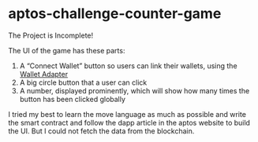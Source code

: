 # aptos-challenge-counter-game

The Project is Incomplete!

The UI of the game has these parts: 

1. A “Connect Wallet” button so users can link their wallets, using the [Wallet Adapter](https://aptos.dev/tutorials/build-e2e-dapp/add-wallet-support)
2. A big circle button that a user can click
3. A number, displayed prominently, which will show how many times the button has been clicked globally

I tried my best to learn the move language as much as possible and write the smart contract and follow the dapp article in the aptos website to build the UI. But I could not fetch the data from the blockchain.
